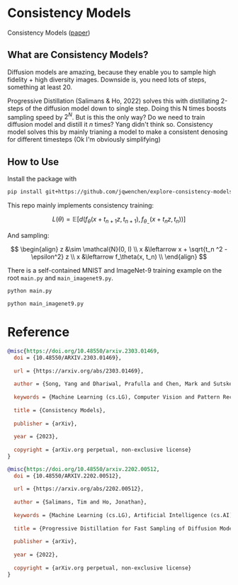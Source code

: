 
# Consistency Models

Consistency Models  ([paper](https://arxiv.org/abs/2303.01469)) 


## What are Consistency Models?

Diffusion models are amazing, because they enable you to sample high fidelity + high diversity images. Downside is, you need lots of steps, something at least 20.

Progressive Distillation (Salimans & Ho, 2022) solves this with distillating 2-steps of the diffusion model down to single step. Doing this N times boosts sampling speed by $2^N$. But is this the only way? Do we need to train diffusion model and distill it $n$ times? Yang didn't think so. Consistency model solves this by mainly trianing a model to make a consistent denosing for different timesteps (Ok I'm obviously simplifying)


## How to Use

Install the package with

```bash
pip install git+https://github.com/jqwenchen/explore-consistency-models.git
```

This repo mainly implements consistency training:

$$
L(\theta) = \mathbb{E}[d(f_\theta(x + t_{n + 1}z, t_{n + 1}), f_{\theta_{-}}(x + t_n z, t_n))]
$$

And sampling:

$$
\begin{align}
z &\sim \mathcal{N}(0, I) \\
x &\leftarrow x + \sqrt{t_n ^2 - \epsilon^2} z \\
x &\leftarrow f_\theta(x, t_n) \\
\end{align}
$$


There is a self-contained MNIST  and ImageNet-9 training example on the root `main.py` and `main_imagenet9.py`.

```bash
python main.py
```
```bash
python main_imagenet9.py
```

# Reference

```bibtex
@misc{https://doi.org/10.48550/arxiv.2303.01469,
  doi = {10.48550/ARXIV.2303.01469},
  
  url = {https://arxiv.org/abs/2303.01469},
  
  author = {Song, Yang and Dhariwal, Prafulla and Chen, Mark and Sutskever, Ilya},
  
  keywords = {Machine Learning (cs.LG), Computer Vision and Pattern Recognition (cs.CV), Machine Learning (stat.ML), FOS: Computer and information sciences, FOS: Computer and information sciences},
  
  title = {Consistency Models},
  
  publisher = {arXiv},
  
  year = {2023},
  
  copyright = {arXiv.org perpetual, non-exclusive license}
}
```

```bibtex
@misc{https://doi.org/10.48550/arxiv.2202.00512,
  doi = {10.48550/ARXIV.2202.00512},
  
  url = {https://arxiv.org/abs/2202.00512},
  
  author = {Salimans, Tim and Ho, Jonathan},
  
  keywords = {Machine Learning (cs.LG), Artificial Intelligence (cs.AI), Machine Learning (stat.ML), FOS: Computer and information sciences, FOS: Computer and information sciences},
  
  title = {Progressive Distillation for Fast Sampling of Diffusion Models},
  
  publisher = {arXiv},
  
  year = {2022},
  
  copyright = {arXiv.org perpetual, non-exclusive license}
}
```
